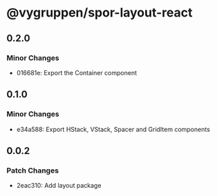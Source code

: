 # @vygruppen/spor-layout-react

## 0.2.0

### Minor Changes

- 016681e: Export the Container component

## 0.1.0

### Minor Changes

- e34a588: Export HStack, VStack, Spacer and GridItem components

## 0.0.2

### Patch Changes

- 2eac310: Add layout package
